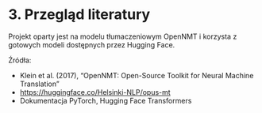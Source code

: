 # 3. Przegląd literatury

Projekt oparty jest na modelu tłumaczeniowym OpenNMT i korzysta z gotowych modeli dostępnych przez Hugging Face.

Źródła:
- Klein et al. (2017), “OpenNMT: Open-Source Toolkit for Neural Machine Translation”
- https://huggingface.co/Helsinki-NLP/opus-mt
- Dokumentacja PyTorch, Hugging Face Transformers